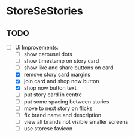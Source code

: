 # StoreSeStories

## TODO
- [ ] Ui Improvements:
    - [ ] show carousel dots
    - [ ] show timestamp on story card
    - [ ] show like and share buttons on card
    - [x] remove story card margins
    - [x] join card and shop now button
    - [x] shop now button text
    - [ ] put story card in centre
    - [ ] put some spacing between stories
    - [ ] move to next story on flicks
    - [ ] fix brand name and description
    - [ ] view all brands not visible smaller screens
    - [ ] use storese favicon
